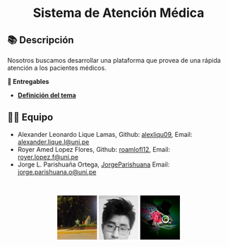 <h1><center>Sistema de  Atención Médica</h1>

## 📚 Descripción
Nosotros buscamos desarrollar una plataforma que provea de una rápida atención
a los pacientes médicos.

**📝 Entregables**

- [**Definición del tema**](https://docs.google.com/document/d/1x21RxAKVqar5tuzpgDfUPftrB3BTknTej5JUeJOQY3g/edit?usp=sharing()
)
## 👨‍💻 Equipo
* Alexander Leonardo Lique Lamas, Github: [alexliqu09](https://github.com/alexliqu09), Email: alexander.lique.l@uni.pe
* Royer Amed Lopez Flores, Github: [roamlofl12](https://github.com/roamlofl12), Email: royer.lopez.f@uni.pe 
* Jorge L. Parishuaña Ortega, [JorgeParishuana](https://github.com/JorgeParishuana) Email: jorge.parishuana.o@uni.pe


<br/>
<p align="center">
  <code><img width="90" height="100" src="src/alex.jpg" alt="alex"></code>
  <code><img width="90" height="100"  src="src/royer.jpg" alt="royer"></code>
  <code><img width="90" height="100" src="src/jorge.jpg" alt="jorge"></code>
</p>
<br/>